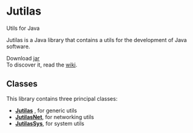 # Jutilas
Utils for Java

Jutilas is a Java library that contains a utils for the development of Java software.

Download [jar](#)  
To discover it, read the [wiki](https://github.com/d3v4s/jutilas/wiki).

## Classes
This library contains three principal classes:
* **[Jutilas](https://github.com/d3v4s/jutilas/wiki/Class-Jutilas)** , for generic utils
* **[JutilasNet](https://github.com/d3v4s/jutilas/wiki/Class-JutilasNet)**, for networking utils
* **[JutilasSys](https://github.com/d3v4s/jutilas/wiki/Class-JutilasSys)**, for system utils
